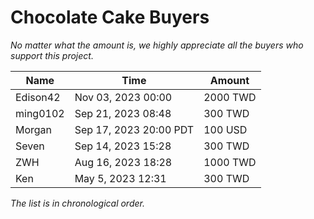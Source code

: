 # Chocolate Cake Buyers

*No matter what the amount is, we highly appreciate all the buyers who support this project.*

|Name|Time|Amount|
|----|----|------|
| Edison42 | Nov 03, 2023 00:00 | 2000 TWD |
| ming0102 | Sep 21, 2023 08:48 | 300 TWD |
| Morgan | Sep 17, 2023 20:00 PDT | 100 USD |
| Seven | Sep 14, 2023 15:28 | 300 TWD |
| ZWH | Aug 16, 2023 18:28 | 1000 TWD |
| Ken | May 5, 2023 12:31 | 300 TWD |

*The list is in chronological order.*
